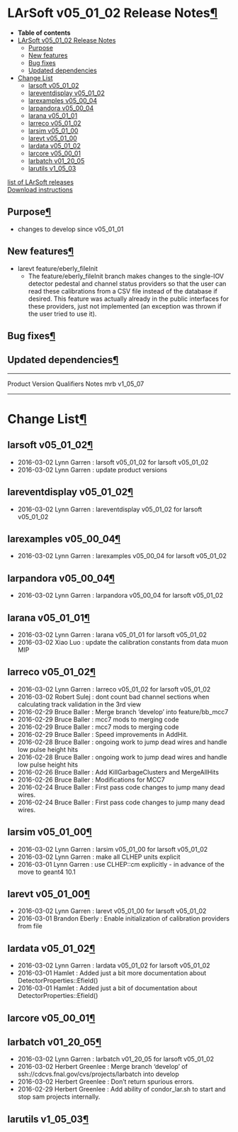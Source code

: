 LArSoft v05\_01\_02 Release Notes[¶](#LArSoft-v05_01_02-Release-Notes)
======================================================================

-   **Table of contents**
-   [LArSoft v05\_01\_02 Release Notes](#LArSoft-v05_01_02-Release-Notes)
    -   [Purpose](#Purpose)
    -   [New features](#New-features)
    -   [Bug fixes](#Bug-fixes)
    -   [Updated dependencies](#Updated-dependencies)
-   [Change List](#Change-List)
    -   [larsoft v05\_01\_02](#larsoft-v05_01_02)
    -   [lareventdisplay v05\_01\_02](#lareventdisplay-v05_01_02)
    -   [larexamples v05\_00\_04](#larexamples-v05_00_04)
    -   [larpandora v05\_00\_04](#larpandora-v05_00_04)
    -   [larana v05\_01\_01](#larana-v05_01_01)
    -   [larreco v05\_01\_02](#larreco-v05_01_02)
    -   [larsim v05\_01\_00](#larsim-v05_01_00)
    -   [larevt v05\_01\_00](#larevt-v05_01_00)
    -   [lardata v05\_01\_02](#lardata-v05_01_02)
    -   [larcore v05\_00\_01](#larcore-v05_00_01)
    -   [larbatch v01\_20\_05](#larbatch-v01_20_05)
    -   [larutils v1\_05\_03](#larutils-v1_05_03)

[list of LArSoft releases](LArSoft_release_list)\
[Download instructions](http://scisoft.fnal.gov/scisoft/bundles/larsoft/v05_01_02/larsoft-v05_01_02.html)


Purpose[¶](#Purpose)
--------------------

-   changes to develop since v05\_01\_01


New features[¶](#New-features)
------------------------------

-   larevt feature/eberly\_fileInit
    -   The feature/eberly\_fileInit branch makes changes to the single-IOV detector pedestal and channel status providers so that the user can read these calibrations from a CSV file instead of the database if desired. This feature was actually already in the public interfaces for these providers, just not implemented (an exception was thrown if the user tried to use it).


Bug fixes[¶](#Bug-fixes)
------------------------


Updated dependencies[¶](#Updated-dependencies)
----------------------------------------------

  --------- ------------ ------------ -------
  Product   Version      Qualifiers   Notes
  mrb       v1\_05\_07                
  --------- ------------ ------------ -------


Change List[¶](#Change-List)
============================


larsoft v05\_01\_02[¶](#larsoft-v05_01_02)
------------------------------------------

-   2016-03-02 Lynn Garren : larsoft v05\_01\_02 for larsoft v05\_01\_02
-   2016-03-02 Lynn Garren : update product versions


lareventdisplay v05\_01\_02[¶](#lareventdisplay-v05_01_02)
----------------------------------------------------------

-   2016-03-02 Lynn Garren : lareventdisplay v05\_01\_02 for larsoft v05\_01\_02


larexamples v05\_00\_04[¶](#larexamples-v05_00_04)
--------------------------------------------------

-   2016-03-02 Lynn Garren : larexamples v05\_00\_04 for larsoft v05\_01\_02


larpandora v05\_00\_04[¶](#larpandora-v05_00_04)
------------------------------------------------

-   2016-03-02 Lynn Garren : larpandora v05\_00\_04 for larsoft v05\_01\_02


larana v05\_01\_01[¶](#larana-v05_01_01)
----------------------------------------

-   2016-03-02 Lynn Garren : larana v05\_01\_01 for larsoft v05\_01\_02
-   2016-03-02 Xiao Luo : update the calibration constants from data muon MIP


larreco v05\_01\_02[¶](#larreco-v05_01_02)
------------------------------------------

-   2016-03-02 Lynn Garren : larreco v05\_01\_02 for larsoft v05\_01\_02
-   2016-03-02 Robert Sulej : dont count bad channel sections when calculating track validation in the 3rd view
-   2016-02-29 Bruce Baller : Merge branch ‘develop’ into feature/bb\_mcc7
-   2016-02-29 Bruce Baller : mcc7 mods to merging code
-   2016-02-29 Bruce Baller : mcc7 mods to merging code
-   2016-02-29 Bruce Baller : Speed improvements in AddHit.
-   2016-02-28 Bruce Baller : ongoing work to jump dead wires and handle low pulse height hits
-   2016-02-28 Bruce Baller : ongoing work to jump dead wires and handle low pulse height hits
-   2016-02-26 Bruce Baller : Add KillGarbageClusters and MergeAllHits
-   2016-02-26 Bruce Baller : Modifications for MCC7
-   2016-02-24 Bruce Baller : First pass code changes to jump many dead wires.
-   2016-02-24 Bruce Baller : First pass code changes to jump many dead wires.


larsim v05\_01\_00[¶](#larsim-v05_01_00)
----------------------------------------

-   2016-03-02 Lynn Garren : larsim v05\_01\_00 for larsoft v05\_01\_02
-   2016-03-02 Lynn Garren : make all CLHEP units explicit
-   2016-03-01 Lynn Garren : use CLHEP::cm explicitly - in advance of the move to geant4 10.1


larevt v05\_01\_00[¶](#larevt-v05_01_00)
----------------------------------------

-   2016-03-02 Lynn Garren : larevt v05\_01\_00 for larsoft v05\_01\_02
-   2016-03-01 Brandon Eberly : Enable initialization of calibration providers from file


lardata v05\_01\_02[¶](#lardata-v05_01_02)
------------------------------------------

-   2016-03-02 Lynn Garren : lardata v05\_01\_02 for larsoft v05\_01\_02
-   2016-03-01 Hamlet : Added just a bit more documentation about DetectorProperties::Efield()
-   2016-03-01 Hamlet : Added just a bit of documentation about DetectorProperties::Efield()


larcore v05\_00\_01[¶](#larcore-v05_00_01)
------------------------------------------


larbatch v01\_20\_05[¶](#larbatch-v01_20_05)
--------------------------------------------

-   2016-03-02 Lynn Garren : larbatch v01\_20\_05 for larsoft v05\_01\_02
-   2016-03-02 Herbert Greenlee : Merge branch ‘develop’ of ssh://cdcvs.fnal.gov/cvs/projects/larbatch into develop
-   2016-03-02 Herbert Greenlee : Don’t return spurious errors.
-   2016-02-29 Herbert Greenlee : Add ability of condor\_lar.sh to start and stop sam projects internally.


larutils v1\_05\_03[¶](#larutils-v1_05_03)
------------------------------------------
